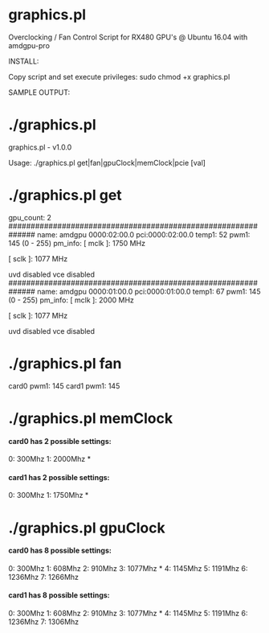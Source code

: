 # graphics.pl
Overclocking / Fan Control Script for RX480 GPU's @ Ubuntu 16.04 with amdgpu-pro


INSTALL:

Copy script and set execute privileges:
sudo chmod +x graphics.pl


SAMPLE OUTPUT:

# ./graphics.pl
graphics.pl - v1.0.0

Usage: ./graphics.pl get|fan|gpuClock|memClock|pcie [val]

# ./graphics.pl get
gpu_count: 2
##############################################################
name: amdgpu 0000:02:00.0 pci:0000:02:00.0
temp1: 52
pwm1: 145 (0 - 255)
pm_info:
 [  mclk  ]: 1750 MHz

 [  sclk  ]: 1077 MHz

 [GPU load]: 100%

uvd    disabled
vce    disabled
##############################################################
name: amdgpu 0000:01:00.0 pci:0000:01:00.0
temp1: 67
pwm1: 145 (0 - 255)
pm_info:
 [  mclk  ]: 2000 MHz

 [  sclk  ]: 1077 MHz

 [GPU load]: 100%

uvd    disabled
vce    disabled

# ./graphics.pl fan
card0 pwm1: 145
card1 pwm1: 145

# ./graphics.pl memClock
#### card0 has 2 possible settings: ####
 0: 300Mhz
 1: 2000Mhz *
#### card1 has 2 possible settings: ####
 0: 300Mhz
 1: 1750Mhz *
 
# ./graphics.pl gpuClock
#### card0 has 8 possible settings: ####
 0: 300Mhz
 1: 608Mhz
 2: 910Mhz
 3: 1077Mhz *
 4: 1145Mhz
 5: 1191Mhz
 6: 1236Mhz
 7: 1266Mhz
#### card1 has 8 possible settings: ####
 0: 300Mhz
 1: 608Mhz
 2: 910Mhz
 3: 1077Mhz *
 4: 1145Mhz
 5: 1191Mhz
 6: 1236Mhz
 7: 1306Mhz
